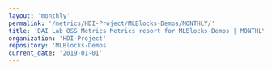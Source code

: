 ```yaml
---
layout: 'monthly'
permalink: '/metrics/HDI-Project/MLBlocks-Demos/MONTHLY/'
title: 'DAI Lab OSS Metrics Metrics report for MLBlocks-Demos | MONTHLY-REPORT-2019-01-01'
organization: 'HDI-Project'
repository: 'MLBlocks-Demos'
current_date: '2019-01-01'
---
```

